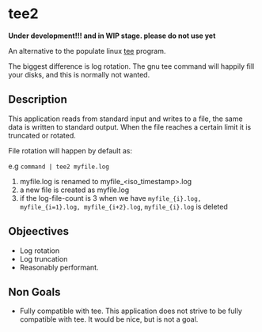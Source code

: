 # tee2

**Under development!!! and in WIP stage. please do not use yet**


An alternative to the populate linux [tee](https://www.gnu.org/software/coreutils/manual/html_node/tee-invocation.html) program.

The biggest difference is log rotation. The gnu tee command will happily fill your disks, and this is normally not wanted. 


## Description

This application reads from standard input and writes to a file, the same data is written to standard output.
When the file reaches a certain limit it is truncated or rotated.


File rotation will happen by default as:

e.g `command | tee2 myfile.log`

 1. myfile.log is renamed to myfile_<iso_timestamp>.log
 2. a new file is created as myfile.log
 3. if the log-file-count is 3 when we have `myfile_{i}.log, myfile_{i=1}.log, myfile_{i+2}.log`, `myfile_{i}.log` is deleted





## Objeectives

* Log rotation
* Log truncation
* Reasonably performant.


## Non Goals
 * Fully compatible with tee. This application does not strive to be fully compatible with tee. It would be nice, but is not a goal.